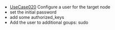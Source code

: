  * [UseCase020](https://github.com/DomainDrivenArchitecture/ddaRequirement/blob/master/en/requirements/UseCase020.md) Configure a user for the target node
  * set the initial password
  * add some authorized_keys
  * Add the user to additional goups: sudo
